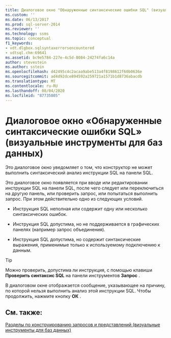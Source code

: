```yaml
---
title: Диалоговое окно "Обнаруженные синтаксические ошибки SQL" (визуальные инструменты для баз данных) | Документация Майкрософт
ms.custom: ''
ms.date: 06/13/2017
ms.prod: sql-server-2014
ms.reviewer: ''
ms.technology: ssms
ms.topic: conceptual
f1_keywords:
- vdt.dlgbox.sqlsyntaxerrorsencountered
- vdtsql.chm:69641
ms.assetid: bc9e5784-227e-4c5d-8084-24274fa6c14a
author: stevestein
ms.author: sstein
ms.openlocfilehash: d42495c4c2acaa9abe513a4f8198612f60b0636e
ms.sourcegitcommit: ad4d92dce894592a259721a1571b1d8736abacdb
ms.translationtype: MT
ms.contentlocale: ru-RU
ms.lasthandoff: 08/04/2020
ms.locfileid: "87735805"
---
```

# <a name="sql-syntax-errors-encountered-dialog-box-visual-database-tools"></a>Диалоговое окно «Обнаруженные синтаксические ошибки SQL» (визуальные инструменты для баз данных)
  Это диалоговое окно уведомляет о том, что конструктор не может выполнить синтаксический анализ инструкции SQL на панели SQL.  
  
 Это диалоговое окно появляется при вводе или редактировании инструкции SQL на панели SQL, после чего следует или переключиться на другую панель, или проверить запрос, или попытаться выполнить запрос. При этом действительно одно из следующих условий.  
  
-   Инструкция SQL неполная или содержит одну или несколько синтаксических ошибок.  
  
-   Инструкция SQL допустима, но не поддерживается в графических панелях (например запрос объединения).  
  
-   Инструкция SQL допустима, но содержит синтаксические выражения, применимые только к используемому подключению к данным.  
  
> [!TIP]  
>  Можно проверить, допустима ли инструкция, с помощью клавиши **Проверить синтаксис SQL** на панели инструментов **Запрос** .  
  
 В диалоговом окне отображается сообщение, указывающее на причину, по которой нельзя выполнить анализ этой инструкции SQL. Чтобы продолжить, нажмите кнопку **ОК** .  
  
## <a name="see-also"></a>См. также:  
 [Разделы по конструированию запросов и представлений (визуальные инструменты для баз данных)](visual-database-tools.md)  
  
  
